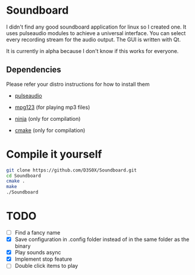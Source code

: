 # Soundboard
I didn't find any good soundboard application for linux so I created one. It uses pulseaudio modules to achieve a universal interface. You can select every recording stream for the audio output. The GUI is written with Qt.

It is currently in alpha because I don't know if this works for everyone.

## Dependencies
Please refer your distro instructions for how to install them
- [pulseaudio](https://www.archlinux.org/packages/extra/x86_64/pulseaudio/)
- [mpg123](https://www.archlinux.org/packages/extra/x86_64/mpg123/) (for playing mp3 files)

- [ninja](https://www.archlinux.org/packages/community/x86_64/ninja/) (only for compilation)
- [cmake](https://www.archlinux.org/packages/extra/x86_64/cmake/) (only for compilation)

# Compile it yourself
```sh
git clone https://github.com/D3S0X/Soundboard.git
cd Soundboard
cmake .
make
./Soundboard
```

# TODO
- [ ] Find a fancy name
- [x] Save configuration in .config folder instead of in the same folder as the binary
- [x] Play sounds async
- [x] Implement stop feature
- [ ] Double click items to play
